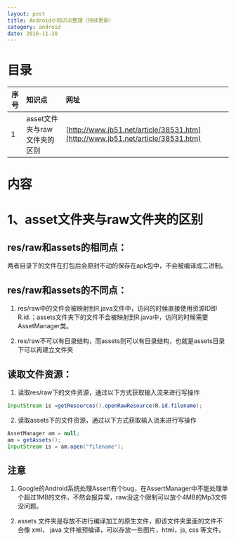 ```yaml
---
layout: post
title: Android小知识点整理（持续更新）
category: android
date: 2016-11-28
---
```


目录
====


|序号|知识点|网址|
|-----|:----|:----|
|1|asset文件夹与raw文件夹的区别|[http://www.jb51.net/article/38531.htm](http://www.jb51.net/article/38531.htm)|

内容
===

# 1、asset文件夹与raw文件夹的区别

## res/raw和assets的相同点：

两者目录下的文件在打包后会原封不动的保存在apk包中，不会被编译成二进制。

<!--more-->
## res/raw和assets的不同点：

1. res/raw中的文件会被映射到R.java文件中，访问的时候直接使用资源ID即R.id.；assets文件夹下的文件不会被映射到R.java中，访问的时候需要AssetManager类。

2. res/raw不可以有目录结构，而assets则可以有目录结构，也就是assets目录下可以再建立文件夹

## 读取文件资源：

1. 读取res/raw下的文件资源，通过以下方式获取输入流来进行写操作

``` java
InputStream is =getResources().openRawResource(R.id.filename); 

```

2. 读取assets下的文件资源，通过以下方式获取输入流来进行写操作

``` java
AssetManager am = null;  
am = getAssets();  
InputStream is = am.open("filename"); 

```
## 注意
1. Google的Android系统处理Assert有个bug，在AssertManager中不能处理单个超过1MB的文件，不然会报异常，raw没这个限制可以放个4MB的Mp3文件没问题。

2. assets 文件夹是存放不进行编译加工的原生文件，即该文件夹里面的文件不会像 xml， java 文件被预编译，可以存放一些图片，html，js, css 等文件。



